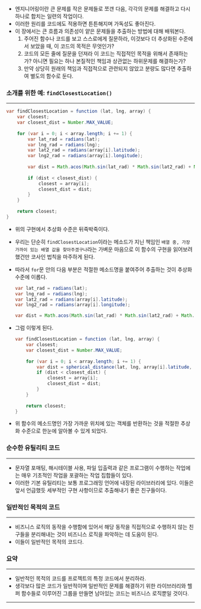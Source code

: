 - 엔지니어링이란 큰 문제를 작은 문제들로 쪼갠 다음, 각각의 문제를 해결하고 다시 하나로 합치는 일련의 작업이다.
- 이러한 원리를 코드에도 적용하면 튼튼해지며 가독성도 좋아진다.
- 이 장에서는 큰 흐름과 의존성이 얕은 문제들을 추출하는 방법에 대해 배워본다.
    1. 주어진 함수나 코드를 보고 스스로에게 질문하라, 이것보다 더 추상화된 수준에서 보았을 때, 이 코드의 목적은 무엇인가?
    2. 코드의 모든 줄에 질문을 던져라 이 코드는 직접적인 목적을 위해서 존재하는가? 아니면 필요는 하나 본질적인 책임과 상관없는 하위문제를 해결하는가?
    3. 만약 상당히 원래의 책임과 직접적으로 관련되지 않았고 분량도 많다면 추출하여 별도의 함수로 둔다.

### 소개를 위한 예: `findClosestLocation()`

---

```java
var findClosestLocation = function (lat, lng, array) {
	var closest;
	var closest_dist = Number.MAX_VALUE;
	
	for (var i = 0; i < array.length; i += 1) {
		var lat_rad = radians(lat);
		var lng_rad = radians(lng);
		var lat2_rad = radians(array[i].latitude);
		var lng2_rad = radians(array[i].longitude);
		
		var dist = Math.acos(Math.sin(lat_rad) * Math.sin(lat2_rad) + Math.cos(lat_rad) * Math.cos(lat2_rad) * Math.cos(lng2_rad - lng_rad));
		
		if (dist < closest_dist) {
			closest = array[i];
			closest_dist = dist;
		}
	}
	
	return closest;
}
```

- 위의 구현에서 추상화 수준은 뒤죽박죽이다.
- 우리는 단순히 `findClosestLocation`이라는 메소드가 지닌 책임인 `배열 중, 가장 가까이 있는 배열 값을 찾아주겠구나`라는 가벼운 마음으로 이 함수의 구현을 읽어보려했건만 코사인 법칙을 마주하게
  된다.
- 따라서 `for`문 안의 다음 부분은 적절한 메소드명을 붙여주어 추출하는 것이 추상화 수준에 이롭다.

    ```java
    var lat_rad = radians(lat);
    var lng_rad = radians(lng);
    var lat2_rad = radians(array[i].latitude);
    var lng2_rad = radians(array[i].longitude);
    
    var dist = Math.acos(Math.sin(lat_rad) * Math.sin(lat2_rad) + Math.cos(lat_rad) * Math.cos(lat2_rad) * Math.cos(lng2_rad - lng_rad));
    ```

- 그럼 이렇게 된다.

    ```java
    var findClosestLocation = function (lat, lng, array) {
    	var closest;
    	var closest_dist = Number.MAX_VALUE;
    	
    	for (var i = 0; i < array.length; i += 1) {
    		var dist = spherical_distance(lat, lng, array[i].latitude, array[i].longitude);		
    		if (dist < closest_dist) {
    			closest = array[i];
    			closest_dist = dist;
    		}
    	}
    	
    	return closest;
    }
    ```

- 위 함수의 메소드명인 가장 가까운 위치에 있는 객체를 반환하는 것을 적절한 추상화 수준으로 한눈에 알아볼 수 있게 되었다.

### 순수한 유틸리티 코드

---

- 문자열 포매팅, 해시테이블 사용, 파일 입출력과 같은 프로그램이 수행하는 작업에는 매우 기초적인 작업을 포괄하는 작업 집합들이 있다.
- 이러한 기본 유틸리티는 보통 프로그래밍 언어에 내장된 라이브러리에 있다. 이들은 앞서 언급했듯 세부적인 구현 사항이므로 추출해내기 좋은 친구들이다.

### 일반적인 목적의 코드

---

- 비즈니스 로직의 동작을 수행함에 있어서 해당 동작을 직접적으로 수행하지 않는 친구들을 분리해내는 것이 비즈니스 로직을 파악하는 데 도움이 된다.
- 이들이 일반적인 목적의 코드다.

### 요약

---

- 일반적인 목적의 코드를 프로젝트의 특정 코드에서 분리하라.
- 생각보다 많은 코드가 일반적이며 일반적인 문제를 해결하기 위한 라이브러리와 헬퍼 함수들로 이루어진 그룹을 만들면 남아있는 코드는 비즈니스 로직뿐일 것이다.
---